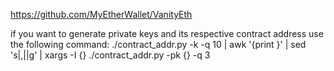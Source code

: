 https://github.com/MyEtherWallet/VanityEth

if you want to generate private keys and its respective contract address use the following command:
    ./contract_addr.py -k -q 10 | awk '{print }' | sed 's|,||g' | xargs -I {} ./contract_addr.py -pk {} -q 3
